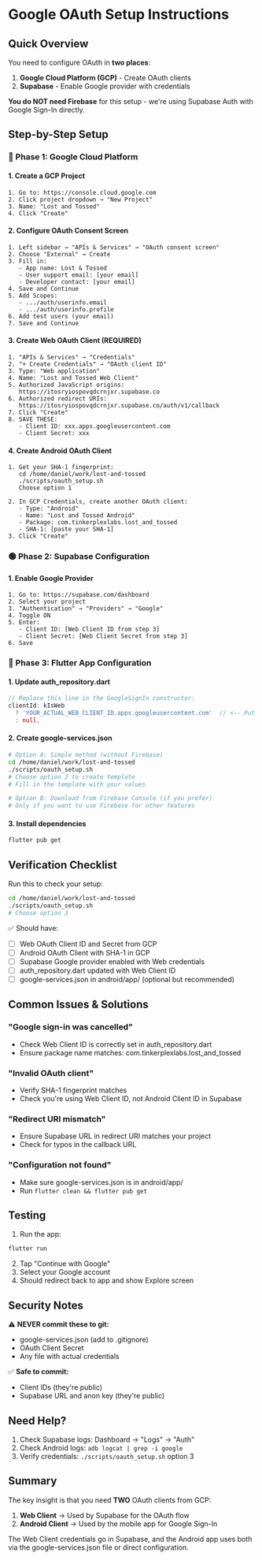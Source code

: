 # Google OAuth Setup Instructions

## Quick Overview

You need to configure OAuth in **two places**:
1. **Google Cloud Platform (GCP)** - Create OAuth clients
2. **Supabase** - Enable Google provider with credentials

**You do NOT need Firebase** for this setup - we're using Supabase Auth with Google Sign-In directly.

## Step-by-Step Setup

### 🔵 Phase 1: Google Cloud Platform

#### 1. Create a GCP Project
```
1. Go to: https://console.cloud.google.com
2. Click project dropdown → "New Project"
3. Name: "Lost and Tossed"
4. Click "Create"
```

#### 2. Configure OAuth Consent Screen
```
1. Left sidebar → "APIs & Services" → "OAuth consent screen"
2. Choose "External" → Create
3. Fill in:
   - App name: Lost & Tossed
   - User support email: [your email]
   - Developer contact: [your email]
4. Save and Continue
5. Add Scopes:
   - .../auth/userinfo.email
   - .../auth/userinfo.profile
6. Add test users (your email)
7. Save and Continue
```

#### 3. Create Web OAuth Client (REQUIRED)
```
1. "APIs & Services" → "Credentials"
2. "+ Create Credentials" → "OAuth client ID"
3. Type: "Web application"
4. Name: "Lost and Tossed Web Client"
5. Authorized JavaScript origins:
   https://itosryiospovqdcrnjxr.supabase.co
6. Authorized redirect URIs:
   https://itosryiospovqdcrnjxr.supabase.co/auth/v1/callback
7. Click "Create"
8. SAVE THESE:
   - Client ID: xxx.apps.googleusercontent.com
   - Client Secret: xxx
```

#### 4. Create Android OAuth Client
```
1. Get your SHA-1 fingerprint:
   cd /home/daniel/work/lost-and-tossed
   ./scripts/oauth_setup.sh
   Choose option 1

2. In GCP Credentials, create another OAuth client:
   - Type: "Android"
   - Name: "Lost and Tossed Android"
   - Package: com.tinkerplexlabs.lost_and_tossed
   - SHA-1: [paste your SHA-1]
3. Click "Create"
```

### 🟢 Phase 2: Supabase Configuration

#### 1. Enable Google Provider
```
1. Go to: https://supabase.com/dashboard
2. Select your project
3. "Authentication" → "Providers" → "Google"
4. Toggle ON
5. Enter:
   - Client ID: [Web Client ID from step 3]
   - Client Secret: [Web Client Secret from step 3]
6. Save
```

### 📱 Phase 3: Flutter App Configuration

#### 1. Update auth_repository.dart
```dart
// Replace this line in the GoogleSignIn constructor:
clientId: kIsWeb 
  ? 'YOUR_ACTUAL_WEB_CLIENT_ID.apps.googleusercontent.com'  // <-- Put your Web Client ID here
  : null,
```

#### 2. Create google-services.json
```bash
# Option A: Simple method (without Firebase)
cd /home/daniel/work/lost-and-tossed
./scripts/oauth_setup.sh
# Choose option 2 to create template
# Fill in the template with your values

# Option B: Download from Firebase Console (if you prefer)
# Only if you want to use Firebase for other features
```

#### 3. Install dependencies
```bash
flutter pub get
```

## Verification Checklist

Run this to check your setup:
```bash
cd /home/daniel/work/lost-and-tossed
./scripts/oauth_setup.sh
# Choose option 3
```

✅ Should have:
- [ ] Web OAuth Client ID and Secret from GCP
- [ ] Android OAuth Client with SHA-1 in GCP  
- [ ] Supabase Google provider enabled with Web credentials
- [ ] auth_repository.dart updated with Web Client ID
- [ ] google-services.json in android/app/ (optional but recommended)

## Common Issues & Solutions

### "Google sign-in was cancelled"
- Check Web Client ID is correctly set in auth_repository.dart
- Ensure package name matches: com.tinkerplexlabs.lost_and_tossed

### "Invalid OAuth client"
- Verify SHA-1 fingerprint matches
- Check you're using Web Client ID, not Android Client ID in Supabase

### "Redirect URI mismatch"
- Ensure Supabase URL in redirect URI matches your project
- Check for typos in the callback URL

### "Configuration not found"
- Make sure google-services.json is in android/app/
- Run `flutter clean && flutter pub get`

## Testing

1. Run the app:
```bash
flutter run
```

2. Tap "Continue with Google"
3. Select your Google account
4. Should redirect back to app and show Explore screen

## Security Notes

⚠️ **NEVER commit these to git:**
- google-services.json (add to .gitignore)
- OAuth Client Secret
- Any file with actual credentials

✅ **Safe to commit:**
- Client IDs (they're public)
- Supabase URL and anon key (they're public)

## Need Help?

1. Check Supabase logs: Dashboard → "Logs" → "Auth"
2. Check Android logs: `adb logcat | grep -i google`
3. Verify credentials: `./scripts/oauth_setup.sh` option 3

## Summary

The key insight is that you need **TWO** OAuth clients from GCP:
1. **Web Client** → Used by Supabase for the OAuth flow
2. **Android Client** → Used by the mobile app for Google Sign-In

The Web Client credentials go in Supabase, and the Android app uses both via the google-services.json file or direct configuration.
